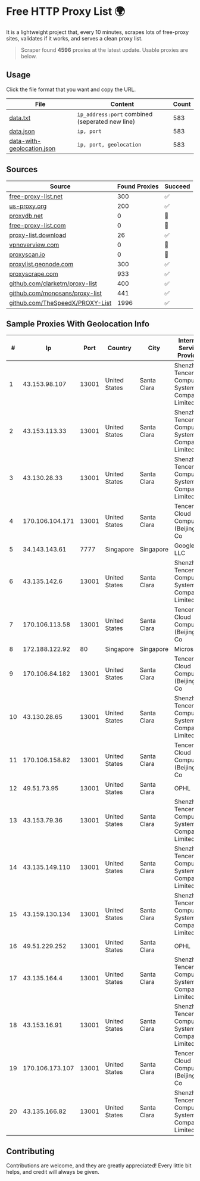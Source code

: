 
# Free HTTP Proxy List 🌍

It is a lightweight project that, every 10 minutes, scrapes lots of free-proxy sites, validates if it works, and serves a clean proxy list.


> Scraper found **4596** proxies at the latest update. Usable proxies are below.

## Usage

Click the file format that you want and copy the URL.


|File|Content|Count|
|----|-------|-----|
|[data.txt](https://raw.githubusercontent.com/themiralay/Proxy-List-World/master/data.txt)|`ip_address:port` combined (seperated new line)|583|
|[data.json](https://raw.githubusercontent.com/themiralay/Proxy-List-World/master/data.json)|`ip, port`|583|
|[data-with-geolocation.json](https://raw.githubusercontent.com/themiralay/Proxy-List-World/master/data-with-geolocation.json)|`ip, port, geolocation`|583|

## Sources

|Source|Found Proxies|Succeed|
|------|-------------|-------|
|[free-proxy-list.net](https://free-proxy-list.net)|300|✅|
|[us-proxy.org](https://www.us-proxy.org)|200|✅|
|[proxydb.net](http://proxydb.net)|0|🚫|
|[free-proxy-list.com](https://free-proxy-list.com/?page=&port=&type%5B%5D=http&type%5B%5D=https&up_time=0&search=Search)|0|🚫|
|[proxy-list.download](https://www.proxy-list.download/HTTP)|26|✅|
|[vpnoverview.com](https://vpnoverview.com/privacy/anonymous-browsing/free-proxy-servers)|0|🚫|
|[proxyscan.io](https://www.proxyscan.io)|0|🚫|
|[proxylist.geonode.com](https://proxylist.geonode.com/api/proxy-list?limit=300&page=1&sort_by=lastChecked&sort_type=desc&protocols=http,https)|300|✅|
|[proxyscrape.com](https://api.proxyscrape.com/v2/?request=displayproxies&protocol=http&timeout=10000&country=all&ssl=all&anonymity=all)|933|✅|
|[github.com/clarketm/proxy-list](https://raw.githubusercontent.com/clarketm/proxy-list/master/proxy-list-raw.txt)|400|✅|
|[github.com/monosans/proxy-list](https://raw.githubusercontent.com/monosans/proxy-list/main/proxies/http.txt)|441|✅|
|[github.com/TheSpeedX/PROXY-List](https://raw.githubusercontent.com/TheSpeedX/PROXY-List/master/http.txt)|1996|✅|


## Sample Proxies With Geolocation Info

|#|Ip|Port|Country|City|Internet Service Provider|
|-|--|----|-------|----|-------------------------|
|1|43.153.98.107|13001|United States|Santa Clara|Shenzhen Tencent Computer Systems Company Limited|
|2|43.153.113.33|13001|United States|Santa Clara|Shenzhen Tencent Computer Systems Company Limited|
|3|43.130.28.33|13001|United States|Santa Clara|Shenzhen Tencent Computer Systems Company Limited|
|4|170.106.104.171|13001|United States|Santa Clara|Tencent Cloud Computing (Beijing) Co|
|5|34.143.143.61|7777|Singapore|Singapore|Google LLC|
|6|43.135.142.6|13001|United States|Santa Clara|Shenzhen Tencent Computer Systems Company Limited|
|7|170.106.113.58|13001|United States|Santa Clara|Tencent Cloud Computing (Beijing) Co|
|8|172.188.122.92|80|Singapore|Singapore|Microsoft|
|9|170.106.84.182|13001|United States|Santa Clara|Tencent Cloud Computing (Beijing) Co|
|10|43.130.28.65|13001|United States|Santa Clara|Shenzhen Tencent Computer Systems Company Limited|
|11|170.106.158.82|13001|United States|Santa Clara|Tencent Cloud Computing (Beijing) Co|
|12|49.51.73.95|13001|United States|Santa Clara|OPHL|
|13|43.153.79.36|13001|United States|Santa Clara|Shenzhen Tencent Computer Systems Company Limited|
|14|43.135.149.110|13001|United States|Santa Clara|Shenzhen Tencent Computer Systems Company Limited|
|15|43.159.130.134|13001|United States|Santa Clara|Shenzhen Tencent Computer Systems Company Limited|
|16|49.51.229.252|13001|United States|Santa Clara|OPHL|
|17|43.135.164.4|13001|United States|Santa Clara|Shenzhen Tencent Computer Systems Company Limited|
|18|43.153.16.91|13001|United States|Santa Clara|Shenzhen Tencent Computer Systems Company Limited|
|19|170.106.173.107|13001|United States|Santa Clara|Tencent Cloud Computing (Beijing) Co|
|20|43.135.166.82|13001|United States|Santa Clara|Shenzhen Tencent Computer Systems Company Limited|



## Contributing

Contributions are welcome, and they are greatly appreciated! Every
little bit helps, and credit will always be given.

